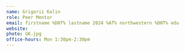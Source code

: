 ```yaml
---
name: Grigorii Kalin
role: Peer Mentor
email: firstname %D0T% lastname 2024 %AT% northwestern %D0T% edu
website:
photo: GK.jpg
office-hours: Mon 1:30pm-2:30pm
---
```


